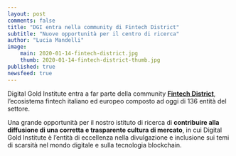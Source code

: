 ```yaml
---
layout: post
comments: false
title: "DGI entra nella community di Fintech District"
subtitle: "Nuove opportunità per il centro di ricerca" 
author: "Lucia Mandelli"
image:
    main: 2020-01-14-fintech-district.jpg
    thumb: 2020-01-14-fintech-district-thumb.jpg
published: true
newsfeed: true
---
```


Digital Gold Institute entra a far parte della community [**Fintech District**](https://www.fintechdistrict.com/community//), l’ecosistema fintech italiano ed europeo composto ad oggi di 136 entità del settore.

Una grande opportunità per il nostro istituto di ricerca di **contribuire alla diffusione di una corretta e trasparente cultura di mercato**, in cui Digital Gold Institute è l’entità di eccellenza nella divulgazione e inclusione sui temi di scarsità nel mondo digitale e sulla tecnologia blockchain. 
